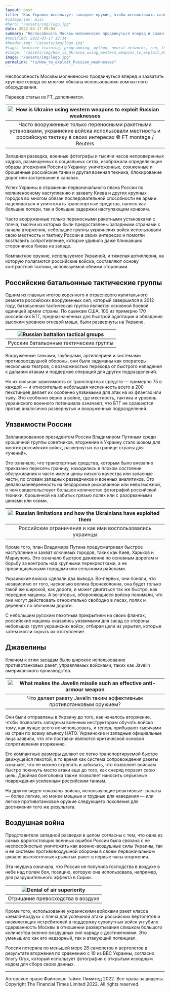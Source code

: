 ```yaml
---
layout: post
title: "Как Украина использует западное оружие, чтобы использовать слабости России?"
#categories: misc
#hero: "/assets/img/logo.jpg"
date: 2022-03-17 09:04
summary: "Неспособность Москвы молниеносно продвинуться вперед и захватить крупные города во многом обязана использованию компактного оборудования."
#modified: 2022-03-17 12:34
#header-img: "/assets/img/logo.jpg"
#tags: [machine learning, programming, python, neural networks, rnn, lstm]
#image: "/assets/img/How_is_Ukraine_using_western_weapons_to_exploit_Russian_weaknesses.webp"
image: "/assets/img/logo.jpg"
permalink: "ru/How_to_exploit_Russian_weaknesses"
---
```


Неспособность Москвы молниеносно продвинуться вперед и захватить крупные города во многом обязана использованию компактного оборудования.  

Перевод статьи из FT, дополняется.  

| ![How is Ukraine using western weapons to exploit Russian weaknesses](https://res.cloudinary.com/intheua/image/upload/s--eTpxijto--/v1647521861/work/How_is_Ukraine_using_western_weapons_to_exploit_Russian_weaknesses_q1x46v.webp) |
|:--:|
| Часто вооруженные только переносными ракетными установками, украинские войска использовали местность и российскую тактику в своих интересах © FT montage / Reuters |  

Западная разведка, военные фотографы и тысячи часов непроверенных кадров, размещенных в социальных сетях, изображали определяющие образы вторжения России в Украину: уничтоженные, сожженные и брошенные российские танки и другая военная техника, блокирование дорог или застревание в канавах.  

Успех Украины в отражении первоначального плана России по молниеносному наступлению и захвату Киева и других крупных городов во многом обязан последовательной способности ее армии нацеливаться и уничтожать транспортные средства, нанося как большие потери, так и большие задержки наступающим конвоям.  

Часто вооруженные только переносными ракетными установками с плеча, тысячи из которых были предоставлены западными странами с начала вторжения, небольшие группы украинских войск использовали свою местность и тактику России в своих интересах и помогли возглавить сопротивление, которое удивило даже ближайших сторонников Киева на западе.  

Компактное оружие, используемое Украиной, и тяжелая артиллерия, на которую полагаются российские войска, составляют основу контрастной тактики, используемой обеими сторонами.  

## Российские батальонные тактические группы  

Одним из главных итогов коренного и отраслевого капитального ремонта российских вооруженных сил, который завершился в 2012 году, батальонная тактическая группа является основной боевой единицей армии страны. По оценкам США, 100 из примерно 170 российских БТГ, предназначенных для быстрой адаптации и обладания высоким уровнем огневой мощи, были развернуты на Украине.  

| ![Russian battalion tactical groups](https://res.cloudinary.com/intheua/image/upload/s--AL1YQvOa--/v1647521861/work/Russian_battalion_tactical_groups_iw0l48.webp) |
|:--:|
| Русские батальонные тактические группы |  

Вооруженные танками, гаубицами, артиллерией и системами противовоздушной обороны, они были задуманы как операторы нескольких театров, с возможностью перехода от быстрого нападения к дальним атакам и поддержке операций для других подразделений.  

Но их сильная зависимость от транспортных средств — примерно 75 в каждой — и относительно небольшая численность всего в 200 пехотинцев делает их особенно уязвимыми для атак на их флангах или тылу. Это особенно верно в войне, где местность, тактика и уровень украинского военного потенциала означают, что БТГ не сражаются против аналогично развернутых и вооруженных подразделений.  

## Уязвимости России

Запланированное президентом России Владимиром Путиным среди крошечной группы советников, вторжение в Украину стало шоком для многих российских войск, развернутых на границе страны для «учений».  

Это означало, что транспортные средства, которым было внезапно приказано пересечь границу, находились в плохом состоянии обслуживания и часто имели шины низкого качества или запасные части, по словам западных разведчиков и военных аналитиков. Это делало маневренность на бездорожье рискованной или невозможной, о чем свидетельствует большое количество фотографий российской техники, брошенной на забитых грязью полях или с разорванными шинами или осями.  

| ![Russian limitations and how the Ukrainians have exploited them](https://res.cloudinary.com/intheua/image/upload/s--wmsMnmTc--/v1647521861/work/Russian_limitations_and_how_the_Ukrainians_have_exploited_them_zzlhxu.webp) |
|:--:|
| Российские ограничения и как ими воспользовались украинцы |  

Кроме того, план Владимира Путина предусматривал быстрое наступление и захват ключевых городов, таких как Киев, Харьков и Мариуполь. Это означало быстрое движение по основным дорогам и борьбу за контроль над крупными перекрестками, а не провинциальными городами или сельскими районами.  

Украинские войска сделали два вывода. Во-первых, они поняли, что независимо от того, насколько велика бронеколонна, она будет только такой же широкой, как дорога, и может двигаться так же быстро, как передние машины. А во-вторых, обороняющиеся войска понимали, что они могут действовать относительно свободно в лесах, полях и деревнях по обочинам дороги.  

С небольшим русским пехотным прикрытием на своих флангах, российские машины оказались уязвимыми для засад со стороны небольших групп украинских войск, отбирая цели из укрытия, которые затем могли скрыть их отступление.  

## Джавелины  

Ключом к этим засадам было широкое использование противотанковых ракет, управляемых войсками, таких как Javelin американского производства.  

| ![What makes the Javelin missile such an effective anti-armour weapon](https://res.cloudinary.com/intheua/image/upload/s--dPt8Gzfb--/v1647521862/work/What_makes_the_Javelin_missile_such_an_effective_anti-armour_weapon_rwzd9v.webp) |
|:--:|
| Что делает ракету Javelin таким эффективным противотанковым оружием? |  

Они были отправлены в Украину до того, как началось вторжение, чтобы позволить западным военным инструкторам обучать войска тому, как лучше всего их использовать, и теперь прибывают тысячами из стран по всему альянсу НАТО. Украинские и западные официальные лица заявили, что эти поставки являются критической основой сопротивления вторжению.  

Его компактные размеры делают ее легко транспортируемой быстро движущейся пехотой, в то время как система сопровождения ракеты означает, что ее можно стрелять и забывать, что позволяет войскам быстро покинуть место атаки еще до того, как снаряд поразит свою цель. Двойная боеголовка также позволяет наносить серьезные повреждения усиленным российским танкам.  

На других видео показаны войска, использующие реактивные гранаты — более легкие, но менее мощные и трудные для наведения — или легкое противотанковое оружие следующего поколения для достижения того же результата.  

## Воздушная война

Представители западной разведки в целом согласны с тем, что одна из самых дорогостоящих военных ошибок России была связана с ее неспособностью уничтожить как военно-воздушные силы Украины, так и ее системы противовоздушной обороны в своем первоначальном шквале высокоточных крылатых ракет в первые часы вторжения.  

Эта неудача означала, что Россия не получила господства в воздухе в небе над полем боя, позицию, которую она использовала, например, для разрушительного эффекта в Сирии.  

| ![Denial of air superiority](https://res.cloudinary.com/intheua/image/upload/s--6Zs6jC71--/v1647521861/work/Denial_of_air_superiority_twtw6g.webp) |
|:--:|
| Отрицание превосходства в воздухе |  

Кроме того, использование украинскими войсками ракет класса «земля-воздух» с плеча для успешной атаки российских вертолетов и низколетящих истребителей в поддержку сухопутных войск углубило сдержанность Москвы в отношении развертывания слишком большого количества военно-воздушных сил наряду с достижениями. Это уменьшило как его надзорный, так и атакующий потенциал.  

Россия потеряла по меньшей мере 28 самолетов и вертолетов в результате вторжения по сравнению с 10 из ВВС Украины, согласно блогу Oryx, который использует фотографии с открытым исходным кодом для сбора своих данных.  

---
Авторское право Файнэншл Таймс Лимитед 2022. Все права защищены.  
Copyright The Financial Times Limited 2022. All rights reserved.  
